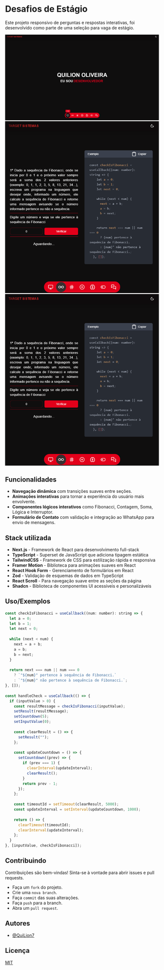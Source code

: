 # Desafios de Estágio

Este projeto responsivo de perguntas e respostas interativas, foi desenvolvido como parte de uma seleção para vaga de estágio.

![Print versão desktop](https://github.com/QuiLion7/desafio-vaga-estagio-target/blob/main/app/images/desktop.png?raw=true)
![Print versão tablet](https://github.com/QuiLion7/desafio-vaga-estagio-target/blob/main/app/images/tablet.png?raw=true)
![Print versão mobile](https://github.com/QuiLion7/desafio-vaga-estagio-target/blob/main/app/images/tablet.png?raw=true)

## Funcionalidades

- **Navegação dinâmica** com transições suaves entre seções.
- **Animações interativas** para tornar a experiência do usuário mais envolvente.
- **Componentes lógicos interativos** como Fibonacci, Contagem, Soma, Lógica e Interruptor.
- **Formulário de Contato** com validação e integração ao WhatsApp para envio de mensagens.

## Stack utilizada

- **Next.js** - Framework de React para desenvolvimento full-stack
- **TypeScript** - Superset de JavaScript que adiciona tipagem estática
- **TailwindCSS** - Framework de CSS para estilização rápida e responsiva
- **Framer Motion** - Biblioteca para animações suaves em React
- **React Hook Form** - Gerenciamento de formulários em React
- **Zod** - Validação de esquemas de dados em TypeScript
- **React Scroll** - Para navegação suave entre as seções da página
- **Shadcn** - Biblioteca de componentes UI acessíveis e personalizáveis

## Uso/Exemplos

```javascript
const checkIsFibonacci = useCallback((num: number): string => {
  let a = 0;
  let b = 1;
  let next = 0;

  while (next < num) {
    next = a + b;
    a = b;
    b = next;
  }

  return next === num || num === 0
    ? `"${num}" pertence à sequência de Fibonacci.`
    : `"${num}" não pertence à sequência de Fibonacci.`;
}, []);

const handleCheck = useCallback(() => {
  if (inputValue > 0) {
    const resultMessage = checkIsFibonacci(inputValue);
    setResult(resultMessage);
    setCountdown(5);
    setInputValue(0);

    const clearResult = () => {
      setResult("");
    };

    const updateCountdown = () => {
      setCountdown((prev) => {
        if (prev === 1) {
          clearInterval(updateInterval);
          clearResult();
        }
        return prev - 1;
      });
    };

    const timeoutId = setTimeout(clearResult, 5000);
    const updateInterval = setInterval(updateCountdown, 1000);

    return () => {
      clearTimeout(timeoutId);
      clearInterval(updateInterval);
    };
  }
}, [inputValue, checkIsFibonacci]);
```

## Contribuindo

Contribuições são bem-vindas! Sinta-se à vontade para abrir issues e pull requests.

- Faça um `fork` do projeto.
- Crie uma `nova branch`.
- Faça `commit` das suas alterações.
- Faça `push` para a branch.
- Abra um `pull request`.

## Autores

- [@QuiLion7](https://www.github.com/QuiLion7)

## Licença

[MIT](https://choosealicense.com/licenses/mit/)
